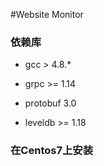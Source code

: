 #Website Monitor

### 依赖库

* gcc > 4.8.*

* grpc >= 1.14

* protobuf 3.0

* leveldb >= 1.18

### 在Centos7上安装
